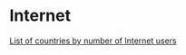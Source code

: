 # Internet

[List of countries by number of Internet users](https://en.wikipedia.org/wiki/List_of_countries_by_number_of_Internet_users)



